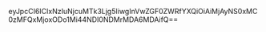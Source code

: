 eyJpcCI6ICIxNzIuNjcuMTk3Ljg5IiwgInVwZGF0ZWRfYXQiOiAiMjAyNS0xMC0zMFQxMjoxODo1Mi44NDI0NDMrMDA6MDAifQ==